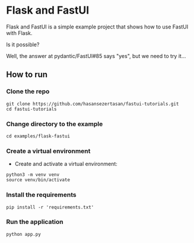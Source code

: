 # Flask and FastUI

Flask and FastUI is a simple example project that shows how to use FastUI with Flask.

Is it possible?

Well, the answer at pydantic/FastUI#85 says "yes", but we need to try it...

## How to run

### Clone the repo

```shell
git clone https://github.com/hasansezertasan/fastui-tutorials.git
cd fastui-tutorials
```

### Change directory to the example

```shell
cd examples/flask-fastui
```

### Create a virtual environment

- Create and activate a virtual environment:

```shell
python3 -m venv venv
source venv/bin/activate
```

### Install the requirements

```shell
pip install -r 'requirements.txt'
```

### Run the application

```shell
python app.py
```
